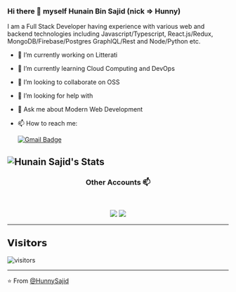### Hi there 👋 myself Hunain Bin Sajid (nick => Hunny)

I am a Full Stack Developer having experience with various web and backend technologies including Javascript/Typescript, React.js/Redux, MongoDB/Firebase/Postgres GraphlQL/Rest and Node/Python etc.

-   🔭 I’m currently working on Litterati
-   🌱 I’m currently learning Cloud Computing and DevOps
-   👯 I’m looking to collaborate on OSS
-   🤔 I’m looking for help with
-   💬 Ask me about Modern Web Development
-   📫 How to reach me:

    [![Gmail Badge](https://img.shields.io/badge/-HunnySajid-c14438?style=flat&logo=Gmail&logoColor=white&link=mailto:hunainbinsajid@gmail.com)](mailto:hunainbinsajid@gmail.com)

## ![Hunain Sajid's Stats](https://github-readme-stats.vercel.app/api?username=HunnySajid&show_icons=true&title_color=fff&icon_color=79ff97&text_color=9f9f9f&bg_color=151515)

<h3 align="center"> Other Accounts 📫 </h3>
<br />
<p align="center">
<a href="https://www.linkedin.com/in/hunainsajid/"><img src="https://img.shields.io/badge/linkedin-%230077B5.svg?&style=for-the-badge&logo=linkedin&logoColor=white"/></a>
<a href="https://web.facebook.com/hunain.sajid.50/"><img src="https://img.shields.io/badge/facebook-%234267B2.svg?&style=for-the-badge&logo=facebook&logoColor=white"/></a>

</p>

---

## 𝗩𝗶𝘀𝗶𝘁𝗼𝗿𝘀

![visitors](https://visitor-badge.laobi.icu/badge?page_id=HunnySajid.HunnySajid)

---

⭐️ From [@HunnySajid](https://github.com/HunnySajid)
